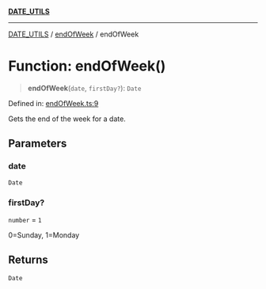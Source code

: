 [**DATE_UTILS**](../../README.md)

***

[DATE_UTILS](../../README.md) / [endOfWeek](../README.md) / endOfWeek

# Function: endOfWeek()

> **endOfWeek**(`date`, `firstDay?`): `Date`

Defined in: [endOfWeek.ts:9](https://github.com/dailker/everyutil/blob/db1e809d4c097dd2ba5f952e07c115f09a518c6c/src/date/endOfWeek.ts#L9)

Gets the end of the week for a date.

## Parameters

### date

`Date`

### firstDay?

`number` = `1`

0=Sunday, 1=Monday

## Returns

`Date`
